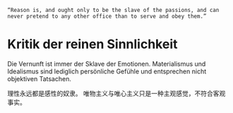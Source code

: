 
    “Reason is, and ought only to be the slave of the passions, and can never pretend to any other office than to serve and obey them.”

# Kritik der reinen Sinnlichkeit

Die Vernunft ist immer der Sklave der Emotionen.
Materialismus und Idealismus sind lediglich persönliche Gefühle und entsprechen nicht objektiven Tatsachen.

理性永远都是感性的奴隶。
唯物主义与唯心主义只是一种主观感觉，不符合客观事实。
